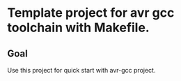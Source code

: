 # Template project for avr gcc toolchain with Makefile.

Goal
-------
Use this project for quick start with avr-gcc project.

